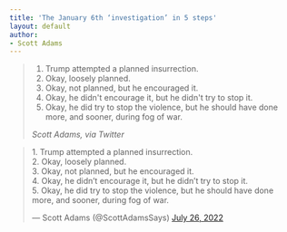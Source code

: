 ```yaml
---
title: 'The January 6th ‘investigation’ in 5 steps'
layout: default
author:
- Scott Adams
---
```


> 1. Trump attempted a planned insurrection.
> 2. Okay, loosely planned.
> 3. Okay, not planned, but he encouraged it.
> 4. Okay, he didn't encourage it, but he didn't try to stop it.
> 5. Okay, he did try to stop the violence, but he should have done more, and sooner, during fog of war.
>
> <cite>Scott Adams, via Twitter</cite>

<blockquote class="twitter-tweet"><p lang="en" dir="ltr">1. Trump attempted a planned insurrection.<br>2. Okay, loosely planned.<br>3. Okay, not planned, but he encouraged it.<br>4. Okay, he didn’t encourage it, but he didn’t try to stop it.<br>5. Okay, he did try to stop the violence, but he should have done more, and sooner, during fog of war.</p>&mdash; Scott Adams (@ScottAdamsSays) <a href="https://twitter.com/ScottAdamsSays/status/1551915368939020289?ref_src=twsrc%5Etfw">July 26, 2022</a></blockquote> <script async src="https://platform.twitter.com/widgets.js" charset="utf-8"></script>
